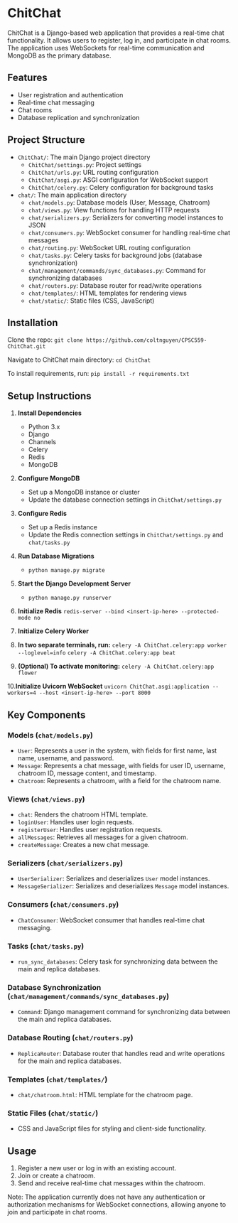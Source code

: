 # ChitChat

ChitChat is a Django-based web application that provides a real-time chat functionality. It allows users to register, log in, and participate in chat rooms. The application uses WebSockets for real-time communication and MongoDB as the primary database.

## Features

- User registration and authentication
- Real-time chat messaging
- Chat rooms
- Database replication and synchronization

## Project Structure

- `ChitChat/`: The main Django project directory
  - `ChitChat/settings.py`: Project settings
  - `ChitChat/urls.py`: URL routing configuration
  - `ChitChat/asgi.py`: ASGI configuration for WebSocket support
  - `ChitChat/celery.py`: Celery configuration for background tasks
- `chat/`: The main application directory
  - `chat/models.py`: Database models (User, Message, Chatroom)
  - `chat/views.py`: View functions for handling HTTP requests
  - `chat/serializers.py`: Serializers for converting model instances to JSON
  - `chat/consumers.py`: WebSocket consumer for handling real-time chat messages
  - `chat/routing.py`: WebSocket URL routing configuration
  - `chat/tasks.py`: Celery tasks for background jobs (database synchronization)
  - `chat/management/commands/sync_databases.py`: Command for synchronizing databases
  - `chat/routers.py`: Database router for read/write operations
  - `chat/templates/`: HTML templates for rendering views
  - `chat/static/`: Static files (CSS, JavaScript)

## Installation

Clone the repo:
`git clone https://github.com/coltnguyen/CPSC559-ChitChat.git`

Navigate to ChitChat main directory:
`cd ChitChat`

To install requirements, run:
`pip install -r requirements.txt`

## Setup Instructions

1. **Install Dependencies**
   - Python 3.x
   - Django
   - Channels
   - Celery
   - Redis
   - MongoDB

2. **Configure MongoDB**
   - Set up a MongoDB instance or cluster
   - Update the database connection settings in `ChitChat/settings.py`

3. **Configure Redis**
   - Set up a Redis instance
   - Update the Redis connection settings in `ChitChat/settings.py` and `chat/tasks.py`

4. **Run Database Migrations**
   - `python manage.py migrate`

5. **Start the Django Development Server**
   - `python manage.py runserver`

6. **Initialize Redis**
`redis-server --bind <insert-ip-here> --protected-mode no`

7. **Initialize Celery Worker**

8. **In two separate terminals, run:**
`celery -A ChitChat.celery:app worker --loglevel=info`
`celery -A ChitChat.celery:app beat`

9. **(Optional) To activate monitoring:**
`celery -A ChitChat.celery:app flower`

10.**Initialize Uvicorn WebSocket**
`uvicorn ChitChat.asgi:application --workers=4 --host <insert-ip-here> --port 8000`

## Key Components

### Models (`chat/models.py`)

- `User`: Represents a user in the system, with fields for first name, last name, username, and password.
- `Message`: Represents a chat message, with fields for user ID, username, chatroom ID, message content, and timestamp.
- `Chatroom`: Represents a chatroom, with a field for the chatroom name.

### Views (`chat/views.py`)

- `chat`: Renders the chatroom HTML template.
- `loginUser`: Handles user login requests.
- `registerUser`: Handles user registration requests.
- `allMessages`: Retrieves all messages for a given chatroom.
- `createMessage`: Creates a new chat message.

### Serializers (`chat/serializers.py`)

- `UserSerializer`: Serializes and deserializes `User` model instances.
- `MessageSerializer`: Serializes and deserializes `Message` model instances.

### Consumers (`chat/consumers.py`)

- `ChatConsumer`: WebSocket consumer that handles real-time chat messaging.

### Tasks (`chat/tasks.py`)

- `run_sync_databases`: Celery task for synchronizing data between the main and replica databases.

### Database Synchronization (`chat/management/commands/sync_databases.py`)

- `Command`: Django management command for synchronizing data between the main and replica databases.

### Database Routing (`chat/routers.py`)

- `ReplicaRouter`: Database router that handles read and write operations for the main and replica databases.

### Templates (`chat/templates/`)

- `chat/chatroom.html`: HTML template for the chatroom page.

### Static Files (`chat/static/`)

- CSS and JavaScript files for styling and client-side functionality.

## Usage

1. Register a new user or log in with an existing account.
2. Join or create a chatroom.
3. Send and receive real-time chat messages within the chatroom.

Note: The application currently does not have any authentication or authorization mechanisms for WebSocket connections, allowing anyone to join and participate in chat rooms.
